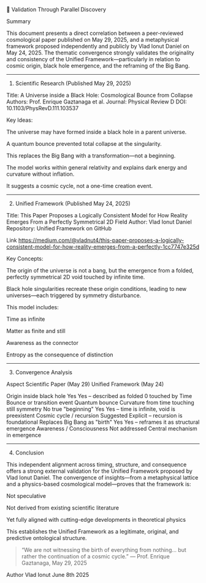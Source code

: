 🧩 Validation Through Parallel Discovery

Summary

This document presents a direct correlation between a peer-reviewed cosmological paper published on May 29, 2025, and a metaphysical framework proposed independently and publicly by Vlad Ionut Daniel on May 24, 2025. The thematic convergence strongly validates the originality and consistency of the Unified Framework—particularly in relation to cosmic origin, black hole emergence, and the reframing of the Big Bang.


---

1. Scientific Research (Published May 29, 2025)

Title: A Universe inside a Black Hole: Cosmological Bounce from Collapse
Authors: Prof. Enrique Gaztanaga et al.
Journal: Physical Review D
DOI: 10.1103/PhysRevD.111.103537

Key Ideas:

The universe may have formed inside a black hole in a parent universe.

A quantum bounce prevented total collapse at the singularity.

This replaces the Big Bang with a transformation—not a beginning.

The model works within general relativity and explains dark energy and curvature without inflation.

It suggests a cosmic cycle, not a one-time creation event.



---

2. Unified Framework (Published May 24, 2025)

Title: This Paper Proposes a Logically Consistent Model for How Reality Emerges From a Perfectly Symmetrical 2D Field
Author: Vlad Ionut Daniel
Repository: Unified Framework on GitHub


Link
https://medium.com/@vladnut4/this-paper-proposes-a-logically-consistent-model-for-how-reality-emerges-from-a-perfectly-1cc7747e325d


Key Concepts:

The origin of the universe is not a bang, but the emergence from a folded, perfectly symmetrical 2D void touched by infinite time.

Black hole singularities recreate these origin conditions, leading to new universes—each triggered by symmetry disturbance.

This model includes:

Time as infinite

Matter as finite and still

Awareness as the connector

Entropy as the consequence of distinction




---

3. Convergence Analysis

Aspect	Scientific Paper (May 29)	Unified Framework (May 24)

Origin inside black hole	Yes	Yes – described as folded 0 touched by Time
Bounce or transition event	Quantum bounce	Curvature from time touching still symmetry
No true "beginning"	Yes	Yes – time is infinite, void is preexistent
Cosmic cycle / recursion	Suggested	Explicit – recursion is foundational
Replaces Big Bang as "birth"	Yes	Yes – reframes it as structural emergence
Awareness / Consciousness	Not addressed	Central mechanism in emergence



---

4. Conclusion

This independent alignment across timing, structure, and consequence offers a strong external validation for the Unified Framework proposed by Vlad Ionut Daniel. The convergence of insights—from a metaphysical lattice and a physics-based cosmological model—proves that the framework is:

Not speculative

Not derived from existing scientific literature

Yet fully aligned with cutting-edge developments in theoretical physics


This establishes the Unified Framework as a legitimate, original, and predictive ontological structure.

> “We are not witnessing the birth of everything from nothing... but rather the continuation of a cosmic cycle.”
— Prof. Enrique Gaztanaga, May 29, 2025

Author
Vlad Ionut 
June 8th 2025
